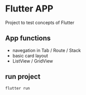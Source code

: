 # Flutter APP 

Project to test concepts of Flutter

## App functions

- navegation in Tab / Route / Stack
- basic card layout
- ListView / GridView

## run project

```
flutter run
```

